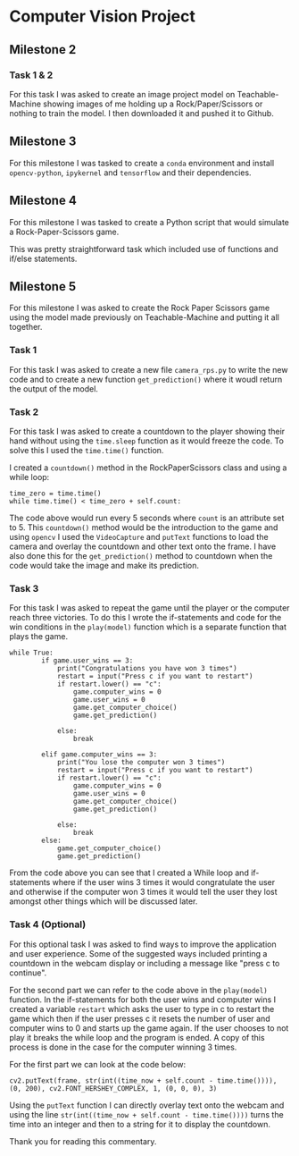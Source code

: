 # Computer Vision Project
## Milestone 2
### Task 1 & 2
For this task I was asked to create an image project model on Teachable-Machine showing images of me holding up a Rock/Paper/Scissors or nothing to train the model. I then downloaded it and pushed it to Github.

## Milestone 3
For this milestone I was tasked to create a `conda` environment and install `opencv-python`, `ipykernel` and `tensorflow` and their dependencies.

## Milestone 4
For this milestone I was tasked to create a Python script that would simulate a Rock-Paper-Scissors game. 

This was pretty straightforward task which included use of functions and if/else statements.

## Milestone 5
For this milestone I was asked to create the Rock Paper Scissors game using the model made previously on Teachable-Machine and putting it all together.

### Task 1
For this task I was asked to create a new file `camera_rps.py` to write the new code and to create a new function `get_prediction()` where it woudl return the output of the model.

### Task 2
For this task I was asked to create a countdown to the player showing their hand without using the `time.sleep` function as it would freeze the code. To solve this I used the `time.time()` function.

I created a `countdown()` method in the RockPaperScissors class and using a while loop: 
```
time_zero = time.time()
while time.time() < time_zero + self.count:
```
The code above would run every 5 seconds where `count` is an attribute set to 5. This `countdown()` method would be the introduction to the game and using `opencv` I used the `VideoCapture` and `putText` functions to load the camera and overlay the countdown and other text onto the frame. I have also done this for the `get_prediction()` method to countdown when the code would take the image and make its prediction.

### Task 3
For this task I was asked to repeat the game until the player or the computer reach three victories. To do this I wrote the if-statements and code for the win conditions in the `play(model)` function which is a separate function that plays the game. 
```
while True:
        if game.user_wins == 3:
            print("Congratulations you have won 3 times")
            restart = input("Press c if you want to restart")
            if restart.lower() == "c":
                game.computer_wins = 0
                game.user_wins = 0
                game.get_computer_choice()
                game.get_prediction()
            
            else:
                break
            
        elif game.computer_wins == 3:
            print("You lose the computer won 3 times")
            restart = input("Press c if you want to restart")
            if restart.lower() == "c":
                game.computer_wins = 0
                game.user_wins = 0
                game.get_computer_choice()
                game.get_prediction()
                
            else:
                break             
        else:
            game.get_computer_choice()
            game.get_prediction()
```
From the code above you can see that I created a While loop and if-statements where if the user wins 3 times it would congratulate the user and otherwise if the computer won 3 times it would tell the user they lost amongst other things which will be discussed later.

### Task 4 (Optional)
For this optional task I was asked to find ways to improve the application and user experience. Some of the suggested ways included printing a countdown in the webcam display or including a message like "press c to continue". 

For the second part we can refer to the code above in the `play(model)` function. In the if-statements for both the user wins and computer wins I created a variable `restart` which asks the user to type in c to restart the game which then if the user presses c it resets the number of user and computer wins to 0 and starts up the game again. If the user chooses to not play it breaks the while loop and the program is ended. A copy of this process is done in the case for the computer winning 3 times.

For the first part we can look at the code below:
```
cv2.putText(frame, str(int((time_now + self.count - time.time()))), (0, 200), cv2.FONT_HERSHEY_COMPLEX, 1, (0, 0, 0), 3)
```
Using the `putText` function I can directly overlay text onto the webcam and using the line `str(int((time_now + self.count - time.time())))` turns the time into an integer and then to a string for it to display the countdown.

Thank you for reading this commentary.